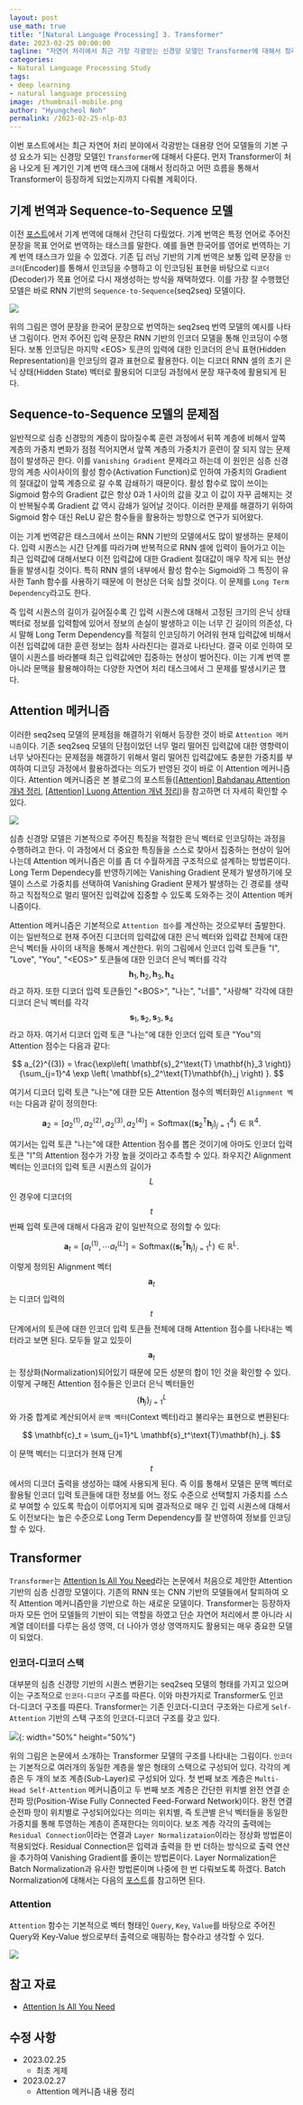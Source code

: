 ```yaml
---
layout: post
use_math: true
title: "[Natural Language Processing] 3. Transformer"
date: 2023-02-25 00:00:00
tagline: "자연어 처리에서 최근 가장 각광받는 신경망 모델인 Transformer에 대해서 정리"
categories:
- Natural Language Processing Study
tags:
- deep learning
- natural language processing
image: /thumbnail-mobile.png
author: "Hyungcheol Noh"
permalink: /2023-02-25-nlp-03
---
```


이번 포스트에서는 최근 자연어 처리 분야에서 각광받는 대용량 언어 모델들의 기본 구성 요소가 되는 신경망 모델인 `Transformer`에 대해서 다룬다. 먼저 Transformer이 처음 나오게 된 계기인 기계 번역 태스크에 대해서 정리하고 어떤 흐름을 통해서 Transformer이 등장하게 되었는지까지 다뤄볼 계획이다.

## 기계 번역과 Sequence-to-Sequence 모델
이전 [포스트](https://hcnoh.github.io/2023-02-17-nlp-01)에서 기계 번역에 대해서 간단히 다뤘었다. 기계 번역은 특정 언어로 주어진 문장을 목표 언어로 번역하는 태스크를 말한다. 예를 들면 한국어를 영어로 번역하는 기계 번역 태스크가 있을 수 있겠다. 기존 딥 러닝 기반의 기계 번역은 보통 입력 문장을 `인코더`(Encoder)를 통해서 인코딩을 수행하고 이 인코딩된 표현을 바탕으로 `디코더`(Decoder)가 목표 언어로 다시 재생성하는 방식을 채택하였다. 이를 가장 잘 수행했던 모델은 바로 RNN 기반의 `Sequence-to-Sequence`(seq2seq) 모델이다.

![](assets/img/2023-02-25-nlp-03/2023-02-25-06-41-06.png)

위의 그림은 영어 문장을 한국어 문장으로 번역하는 seq2seq 번역 모델의 예시를 나타낸 그림이다. 먼저 주어진 입력 문장은 RNN 기반의 인코더 모델을 통해 인코딩이 수행된다. 보통 인코딩은 마지막 \<EOS\> 토큰의 입력에 대한 인코더의 은닉 표현(Hidden Representation)을 인코딩의 결과 표현으로 활용한다. 이는 디코더 RNN 셀의 초기 은닉 상태(Hidden State) 벡터로 활용되어 디코딩 과정에서 문장 재구축에 활용되게 된다.

## Sequence-to-Sequence 모델의 문제점
일반적으로 심층 신경망의 계층이 많아질수록 훈련 과정에서 뒤쪽 계층에 비해서 앞쪽 계층의 가중치 변화가 점점 적어지면서 앞쪽 계층의 가중치가 훈련이 잘 되지 않는 문제점이 발생하곤 한다. 이를 `Vanishing Gradient` 문제라고 하는데 이 원인은 심층 신경망의 계층 사이사이의 활성 함수(Activation Function)로 인하여 가중치의 Gradient의 절대값이 앞쪽 계층으로 갈 수록 감쇄하기 때문이다. 활성 함수로 많이 쓰이는 Sigmoid 함수의 Gradient 값은 항상 0과 1 사이의 값을 갖고 이 값이 자꾸 곱해지는 것이 반복될수록 Gradient 값 역시 감쇄가 일어날 것이다. 이러한 문제를 해결하기 위하여 Sigmoid 함수 대신 ReLU 같은 함수들을 활용하는 방향으로 연구가 되어왔다.

이는 기계 번역같은 태스크에서 쓰이는 RNN 기반의 모델에서도 많이 발생하는 문제이다. 입력 시퀀스는 시간 단계를 따라가며 반복적으로 RNN 셀에 입력이 들어가고 이는 최근 입력값에 대해서보다 이전 입력값에 대한 Gradient 절대값이 매우 작게 되는 현상들을 발생시킬 것이다. 특히 RNN 셀의 내부에서 활성 함수는 Sigmoid와 그 특징이 유사한 Tanh 함수를 사용하기 때문에 이 현상은 더욱 심할 것이다. 이 문제를 `Long Term Dependency`라고도 한다.

즉 입력 시퀀스의 길이가 길어질수록 긴 입력 시퀀스에 대해서 고정된 크기의 은닉 상태 벡터로 정보를 입력함에 있어서 정보의 손실이 발생하고 이는 너무 긴 길이의 의존성, 다시 말해 Long Term Dependency를 적절히 인코딩하기 어려워  현재 입력값에 비해서 이전 입력값에 대한 훈련 정보는 점차 사라진다는 결과로 나타난다. 결국 이로 인하여 모델이 시퀀스를 바라볼때 최근 입력값에만 집중하는 현상이 벌어진다. 이는 기계 번역 뿐 아니라 문맥을 활용해야하는 다양한 자연어 처리 태스크에서 그 문제를 발생시키곤 했다.

## Attention 메커니즘
이러한 seq2seq 모델의 문제점을 해결하기 위해서 등장한 것이 바로 `Attention 메커니즘`이다. 기존 seq2seq 모델의 단점이었던 너무 멀리 떨어진 입력값에 대한 영향력이 너무 낮아진다는 문제점을 해결하기 위해서 멀리 떨어진 입력값에도 충분한 가중치를 부여하여 디코딩 과정에서 활용하겠다는 의도가 반영된 것이 바로 이 Attention 메커니즘이다. Attention 메커니즘은 본 블로그의 포스트들([[Attention] Bahdanau Attention 개념 정리](https://hcnoh.github.io/2018-12-11-bahdanau-attention), [[Attention] Luong Attention 개념 정리](https://hcnoh.github.io/2019-01-01-luong-attention))을 참고하면 더 자세히 확인할 수 있다.

![](assets/img/2023-02-17-nlp-01/2023-02-20-15-38-47.png)

심층 신경망 모델은 기본적으로 주어진 특징을 적절한 은닉 벡터로 인코딩하는 과정을 수행하려고 한다. 이 과정에서 더 중요한 특징들을 스스로 찾아서 집중하는 현상이 일어나는데 Attention 메커니즘은 이를 좀 더 수월하게끔 구조적으로 설계하는 방법론이다. Long Term Dependecy를 반영하기에는 Vanishing Gradient 문제가 발생하기에 모델이 스스로 가중치를 선택하여 Vanishing Gradient 문제가 발생하는 긴 경로를 생략하고 직접적으로 멀리 떨어진 입력값에 집중할 수 있도록 도와주는 것이 Attention 메커니즘이다.

Attention 메커니즘은 기본적으로 `Attention 점수`를 계산하는 것으로부터 출발한다. 이는 일반적으로 현재 주어진 디코더의 입력값에 대한 은닉 벡터와 입력값 전체에 대한 은닉 벡터들 사이의 내적을 통해서 계산한다. 위의 그림에서 인코더 입력 토큰들 "I", "Love", "You", "\<EOS\>" 토큰들에 대한 인코더 은닉 벡터를 각각 $$\mathbf{h}_1, \mathbf{h}_2, \mathbf{h}_3, \mathbf{h}_4$$라고 하자. 또한 디코더 입력 토큰들인 "\<BOS\>", "나는", "너를", "사랑해" 각각에 대한 디코더 은닉 벡터를 각각 $$\mathbf{s}_1, \mathbf{s}_2, \mathbf{s}_3, \mathbf{s}_4$$라고 하자. 여기서 디코더 입력 토큰 "나는"에 대한 인코더 입력 토큰 "You"의 Attention 점수는 다음과 같다:

$$
a_{2}^{(3)} = \frac{\exp\left( \mathbf{s}_2^\text{T} \mathbf{h}_3 \right)}{\sum_{j=1}^4 \exp \left( \mathbf{s}_2^\text{T}\mathbf{h}_j \right) }.
$$

여기서 디코더 입력 토큰 "나는"에 대한 모든 Attention 점수의 벡터화인 `Alignment 벡터`는 다음과 같이 정의한다:

$$
\mathbf{a}_2 = \left[ a_2^{(1)}, a_2^{(2)}, a_2^{(3)}, a_2^{(4)} \right] = \text{Softmax} \left( \left( \mathbf{s}_2^\text{T} \mathbf{h}_j \right)_{j=1}^4 \right) \in \mathbb{R}^4.
$$

여기서는 입력 토큰 "나는"에 대한 Attention 점수를 뽑은 것이기에 아마도 인코더 입력 토큰 "I"의 Attention 점수가 가장 높을 것이라고 추측할 수 있다. 좌우지간 Alignment 벡터는 인코더의 입력 토큰 시퀀스의 길이가 $$L$$인 경우에 디코더의 $$t$$번째 입력 토큰에 대해서 다음과 같이 일반적으로 정의할 수 있다:

$$
\mathbf{a}_t = \left[ a_t^{(1)}, \cdots a_t^{(L)} \right] = \text{Softmax} \left( \left( \mathbf{s}_t^\text{T} \mathbf{h}_j \right)_{j=1}^L \right) \in \mathbb{R}^L.
$$

이렇게 정의된 Alignment 벡터 $$\mathbf{a}_t$$는 디코더 입력의 $$t$$단계에서의 토큰에 대한 인코더 입력 토큰들 전체에 대해 Attention 점수를 나타내는 벡터라고 보면 된다. 모두들 알고 있듯이 $$\mathbf{a}_t$$는 정상화(Normalization)되어있기 때문에 모든 성분의 합이 1인 것을 확인할 수 있다. 이렇게 구해진 Attention 점수들은 인코더 은닉 벡터들인 $$\left\{ \mathbf{h}_j \right\}_{j=1}^L$$와 가중 합계로 계산되어서 `문맥 벡터`(Context 벡터)라고 불리우는 표현으로 변환된다:

$$
\mathbf{c}_t = \sum_{j=1}^L \mathbf{s}_t^\text{T}\mathbf{h}_j.
$$

이 문맥 벡터는 디코더가 현재 단계 $$t$$에서의 디코더 출력을 생성하는 떄에 사용되게 된다. 즉 이를 통해서 모델은 문맥 벡터로 활용될 인코더 입력 토큰들에 대한 정보를 어느 정도 수준으로 선택할지 가중치를 스스로 부여할 수 있도록 학습이 이루어지게 되며 결과적으로 매우 긴 입력 시퀀스에 대해서도 이전보다는 높은 수준으로 Long Term Dependency를 잘 반영하여 정보를 인코딩할 수 있다.

## Transformer
`Transformer`는 [Attention Is All You Need](https://arxiv.org/abs/1706.03762)라는 논문에서 처음으로 제안한 Attention 기반의 심층 신경망 모델이다. 기존의 RNN 또는 CNN 기반의 모델들에서 탈피하여 오직 Attention 메커니즘만을 기반으로 하는 새로운 모델이다. Transformer는 등장하자마자 모든 언어 모델들의 기반이 되는 역할을 하였고 단순 자연어 처리에서 뿐 아니라 시계열 데이터를 다루는 음성 영역, 더 나아가 영상 영역까지도 활용되는 매우 중요한 모델이 되었다.

### 인코더-디코더 스택
대부분의 심층 신경망 기반의 시퀀스 변환기는 seq2seq 모델의 형태를 가지고 있으며 이는 구조적으로 `인코더-디코더` 구조를 따른다. 이와 마찬가지로 Transformer도 인코더-디코더 구조를 따른다. Transformer는 기존 인코더-디코더 구조와는 다르게 `Self-Attention` 기반의 스택 구조의 인코더-디코더 구조를 갖고 있다.

![](assets/img/2023-02-25-nlp-03/2023-02-28-21-17-44.png){: width="50%" height="50%"}

위의 그림은 논문에서 소개하는 Transformer 모델의 구조를 나타내는 그림이다. `인코더`는 기본적으로 여러개의 동일한 계층을 쌓은 형태의 스택으로 구성되어 있다. 각각의 계층은 두 개의 보조 계층(Sub-Layer)로 구성되어 있다. 첫 번째 보조 계층은 `Multi-Head Self-Attention` 메커니즘이고 두 번째 보조 계층은 간단한 위치별 완전 연결 순전파 망(Position-Wise Fully Connected Feed-Forward Network)이다. 완전 연결 순전파 망이 위치별로 구성되어있다는 의미는 위치별, 즉 토큰별 은닉 벡터들을 동일한 가중치를 통해 투영하는 계층이 존재한다는 의미이다. 보조 계층 각각의 출력에는 `Residual Connection`이라는 연결과 `Layer Normalizataion`이라는 정상화 방법론이 적용되었다. Residual Connection은 입력과 출력을 한 번 더하는 방식으로 출력 연산을 추가하여 Vanishing Gradient를 줄이는 방법론이다. Layer Normalization은 Batch Normalization과 유사한 방법론이며 나중에 한 번 다뤄보도록 하겠다. Batch Normalization에 대해서는 다음의 [포스트](https://hcnoh.github.io/2018-11-27-batch-normalization)를 참고하면 된다.

### Attention
`Attention` 함수는 기본적으로 벡터 형태인 `Query`, `Key`, `Value`를 바탕으로 주어진 Query와 Key-Value 쌍으로부터 출력으로 매핑하는 함수라고 생각할 수 있다.

![](assets/img/2023-02-25-nlp-03/2023-02-28-23-43-41.png)

## 참고 자료
- [Attention Is All You Need](https://arxiv.org/abs/1706.03762)

## 수정 사항
- 2023.02.25
    - 최초 게제
- 2023.02.27
    - Attention 메커니즘 내용 정리